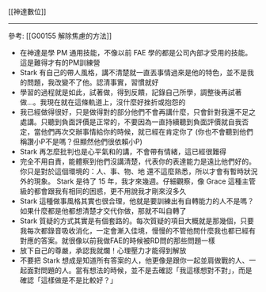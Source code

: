 [[神達數位]]

---

參考: [[G00155 解除焦慮的方法]]

- 在神達是學 PM 通用技能，不像以前 FAE 學的都是公司內部才受用的技能。這是難得才有的PM訓練營
- Stark 有自己的帶人風格，講不清楚就一直丟事情過來是他的特色，並不是我的問題，我改變不了他。認清事實，習慣就好
- 學習的過程就是如此，試著做，得到反饋，記錄自己所學，調整後再試著做…。我現在就在這條軌道上，沒什麼好挫折或抱怨的
- 我已經做得很好，只是做得對的部分他們不會再講什麼，只會針對我還不足之處講。只聽到負面評價是正常的，不要因為一直持續聽到負面評價就自我否定，當他們再次交辦事情給你的時候，就已經在肯定你了 (你也不會聽到他們稱讚小P不是嗎？但顯然他們很依賴小P)
- Stark 再怎麼批判也是心平氣和的講，不會帶有情緒，這已經很難得
- 完全不用自責，能體察到他們沒講清楚，代表你的表達能力是遠比他們好的。你只是對於這個環境的：人、事、物、地 還不這麼熟悉，所以才會有暫時狀況外的現象。 Stark 是待了 15 年，我才來幾週。仔細觀察，像 Grace 這種主管級的都會跟我有相同的困惑，更不用說我才剛來沒多久
- Stark 這種做事風格其實也很合理，他就是要訓練出有自轉能力的人不是嗎？如果什麼都是他都想清楚才交代你做，那就不叫自轉了
- Stark 質疑的方式其實是有個套路的。每次質疑的項目大概就是那幾個，只要我每次都錄音吸收消化，一定會漸入佳境，慢慢的不管他問什麼我也都已經有對應的答案。就很像以前我做FAE的時候被RD問的那些問題一樣
- 放下自己的尊嚴，承認我就爛！心理壓力才能得到解放
- 不要把 Stark 想成是知道所有答案的人，他更像是跟你一起並肩做戰的人、一起面對問題的人。當有想法的時候，並不是去確認「我這樣想對不對」，而是確認「這樣做是不是比較好？」
